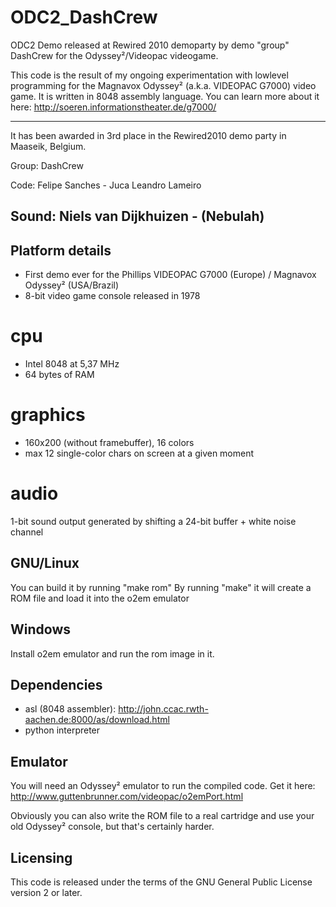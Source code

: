 ODC2_DashCrew
=============

ODC2 Demo released at Rewired 2010 demoparty by demo "group" DashCrew for the Odyssey²/Videopac videogame.

This code is the result of my ongoing experimentation with lowlevel programming 
for the Magnavox Odyssey² (a.k.a. VIDEOPAC G7000) video game.
It is written in 8048 assembly language.
You can learn more about it here: http://soeren.informationstheater.de/g7000/

---------------------------------
It has been awarded in 3rd place in the 
Rewired2010 demo party in Maaseik, Belgium.

Group: DashCrew

Code:
Felipe Sanches - Juca
Leandro Lameiro

Sound:
Niels van Dijkhuizen - (Nebulah)
---------------------------------

## Platform details
- First demo ever for the Phillips VIDEOPAC G7000 (Europe) / Magnavox Odyssey² (USA/Brazil)
- 8-bit video game console released in 1978

# cpu
- Intel 8048 at 5,37 MHz
- 64 bytes of RAM

# graphics
- 160x200 (without framebuffer), 16 colors
- max 12 single-color chars on screen at a given moment

# audio
1-bit sound output generated by shifting a 24-bit buffer + white noise channel

## GNU/Linux
You can build it by running "make rom"
By running "make" it will create a ROM file and load it into the o2em emulator

## Windows
Install o2em emulator and run the rom image in it.

## Dependencies
* asl (8048 assembler): http://john.ccac.rwth-aachen.de:8000/as/download.html
* python interpreter

## Emulator
You will need an Odyssey² emulator to run the compiled code.
Get it here: http://www.guttenbrunner.com/videopac/o2emPort.html

Obviously you can also write the ROM file to a real cartridge and use your old
Odyssey² console, but that's certainly harder.

## Licensing
This code is released under the terms of the GNU General Public License 
version 2 or later.
